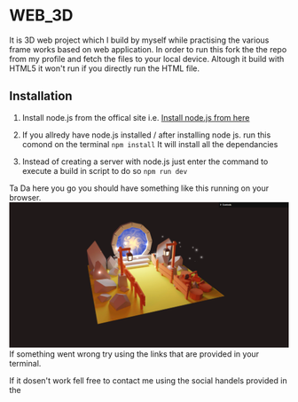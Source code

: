 # WEB_3D
It is 3D web project which I build by myself while practising the various frame works based on web application.
In order to run this
fork the the repo from my profile and fetch the files to your local device.
Altough it build with HTML5 it won't run if you directly run the HTML file.

## Installation

1. Install node.js from the offical site i.e.
[Install node.js from here](https://nodejs.org/en/)


2. If you allredy have node.js installed / after installing node js.
run this comond on the terminal
`npm install`
It will install all the dependancies

3. Instead of creating a server with node.js just enter the command to execute a build in script to do so
`npm run dev`

Ta Da here you go you should have something like this running on your browser.
![picture alt](https://github.com/NoOne-Cares/WEB_3D/blob/add-image/3D%20project.PNG?raw=true)
If something went wrong try using the links that are provided in your terminal.

If it dosen't work fell free to contact me using the social handels provided in the 
